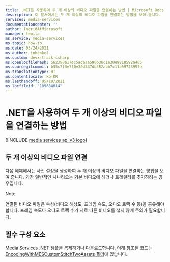 ```yaml
---
title: .NET을 사용하여 두 개 이상의 비디오 파일을 연결하는 방법 | Microsoft Docs
description: 이 문서에서는 두 개 이상의 비디오 파일을 연결하는 방법을 보여 줍니다.
services: media-services
documentationcenter: ''
author: IngridAtMicrosoft
manager: femila
ms.service: media-services
ms.topic: how-to
ms.date: 03/24/2021
ms.author: inhenkel
ms.custom: devx-track-csharp
ms.openlocfilehash: 562398b17ec5adaaa590b36c1e30e9818592a485
ms.sourcegitcommit: b35c7f3e7f0e30d337db382abb7c11a69723997e
ms.translationtype: HT
ms.contentlocale: ko-KR
ms.lasthandoff: 05/10/2021
ms.locfileid: "109684814"
---
```

# <a name="how-to-stitch-two-or-more-video-files-with-net"></a>.NET을 사용하여 두 개 이상의 비디오 파일을 연결하는 방법

[!INCLUDE [media services api v3 logo](./includes/v3-hr.md)]

## <a name="stitch-two-or-more-video-files"></a>두 개 이상의 비디오 파일 연결

다음 예제에서는 사전 설정을 생성하여 두 개 이상의 비디오 파일을 연결하는 방법을 보여 줍니다. 가장 일반적인 시나리오는 기본 비디오에 헤더나 트레일러를 추가하려는 경우입니다.

> [!NOTE]
> 연결된 비디오 파일은 속성(비디오 해상도, 프레임 속도, 오디오 트랙 수 등)을 공유해야 합니다. 프레임 속도나 오디오 트랙 수가 서로 다른 비디오를 섞지 않게 주의가 필요합니다.

## <a name="prerequisites"></a>필수 구성 요소

[Media Services .NET 샘플](https://github.com/Azure-Samples/media-services-v3-dotnet/)을 복제하거나 다운로드합니다.  아래 참조된 코드는 [EncodingWithMESCustomStitchTwoAssets 폴더](https://github.com/Azure-Samples/media-services-v3-dotnet/blob/main/VideoEncoding/Encoding_StitchTwoAssets/Program.cs)에 있습니다.
